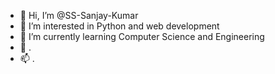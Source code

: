 - 👋 Hi, I’m @SS-Sanjay-Kumar
- 👀 I’m interested in Python and web development 
- 🌱 I’m currently learning Computer Science and Engineering
- 💞️ .
- 📫 .

<!---
SS-Sanjay-Kumar/SS-Sanjay-Kumar is a ✨ special ✨ repository because its `README.md` (this file) appears on your GitHub profile.
You can click the Preview link to take a look at your changes.
--->

